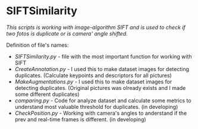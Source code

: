 # SIFTSimilarity
*This scripts is working with image-algorithm SIFT and is used to check if two fotos is duplicate or is camera' angle shifted.*

Definition of file's names:
- *SIFTSimilarity.py* - file with the most important function for working with SIFT
- *CreateAnnotation.py* - I used this to make dataset images for detecting duplicates. (Calculate keypoints and descriptors for all pictures)
- *MakeAugmentations.py* - I used this to make dataset images for detecting duplicates. (Original pictures was olready exists and I made some different duplicates)
- *comparing.py* - Code for analyze dataset and calculate some metrics to understand most valuable threshold for duplicates. (in developing)
- *CheckPosition.py* - Working with camera's angles to anderstand if the prev and real-time frames is different. (in developing)

